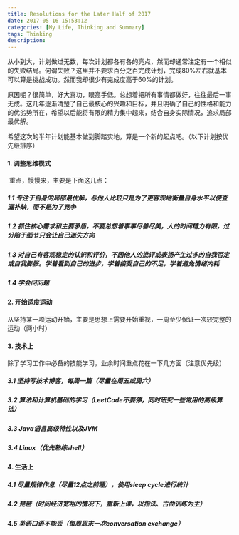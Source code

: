 ```yaml
---
title: Resolutions for the Later Half of 2017
date: 2017-05-16 15:53:12
categories: [My Life, Thinking and Summary]
tags: Thinking
description:
---
```


从小到大，计划做过无数，每次计划都各有各的亮点，然而却通常注定有一个相似的失败结局。何谓失败？这里并不要求百分之百完成计划，完成80%左右就基本可以算是挑战成功。然而我却很少有完成度高于60%的计划。

原因呢？很简单，好大喜功，眼高手低。总想着把所有事情都做好，往往最后一事无成。这几年逐渐清楚了自己最核心的兴趣和目标，并且明确了自己的性格和能力的优劣势所在，希望以后能将有限的精力集中起来，结合自身实际情况，追求局部最优解。

希望这次的半年计划能基本做到脚踏实地，算是一个新的起点吧。（以下计划按优先级排序）

<!-- more -->

#### 1. 调整思维模式

​	重点，慢慢来，主要是下面这几点：

##### 1.1 专注于自身的局部最优解，与他人比较只是为了更客观地衡量自身水平以便查漏补缺，而不是为了竞争

##### 1.2 抓住核心需求和主要矛盾，不要总想着事事尽善尽美，人的时间精力有限，过分陷于细节只会让自己迷失方向

##### 1.3 对自己有客观稳定的认识和评价，不因他人的批评或表扬产生过多的自我否定或自我膨胀。学着看到自己的进步，学着接受自己的不足，学着避免情绪内耗

##### 1.4 学会问问题



#### 2. 开始适度运动

​	从坚持某一项运动开始，主要是思想上需要开始重视，一周至少保证一次较完整的运动（两小时）



#### 3. 技术上

​	除了学习工作中必备的技能学习，业余时间重点花在一下几方面（注意优先级）

##### 3.1 坚持写技术博客，每周一篇（尽量在周五或周六）

##### 3.2 算法和计算机基础的学习（LeetCode不要停，同时研究一些常用的高级算法）


##### 3.3 Java语言高级特性以及JVM

##### 3.4 Linux（优先熟练shell）



#### 4. 生活上

##### 4.1 尽量规律作息（尽量12点之前睡），使用sleep cycle进行统计

##### 4.2 琵琶（时间经济宽裕的情况下，重新上课，以指法、古曲训练为主）

##### 4.5 英语口语不能丢（每周周末一次conversation exchange）







​	